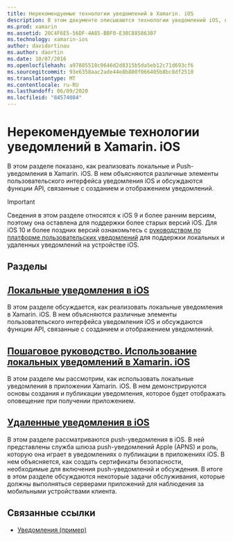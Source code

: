 ```yaml
---
title: Нерекомендуемые технологии уведомлений в Xamarin. iOS
description: В этом документе описываются технологии уведомлений iOS, которые устарели в пользу платформы уведомлений пользователей, представленной в iOS 10.
ms.prod: xamarin
ms.assetid: 20C4F6E5-56DF-4A85-BBF0-E38C88586307
ms.technology: xamarin-ios
author: davidortinau
ms.author: daortin
ms.date: 10/07/2016
ms.openlocfilehash: a97885518c0646d2d8315b5da5eb12c71d693cf6
ms.sourcegitcommit: 93e6358aac2ade44e8b800f066405b8bc8df2510
ms.translationtype: MT
ms.contentlocale: ru-RU
ms.lasthandoff: 06/09/2020
ms.locfileid: "84574084"
---
```

# <a name="deprecated-notification-technologies-in-xamarinios"></a>Нерекомендуемые технологии уведомлений в Xamarin. iOS

В этом разделе показано, как реализовать локальные и Push-уведомления в Xamarin. iOS. В нем объясняются различные элементы пользовательского интерфейса уведомления iOS и обсуждаются функции API, связанные с созданием и отображением уведомлений.

> [!IMPORTANT]
> Сведения в этом разделе относятся к iOS 9 и более ранним версиям, поэтому она оставлена для поддержки более старых версий iOS. Для iOS 10 и более поздних версий ознакомьтесь с [руководством по платформе пользовательских уведомлений](~/ios/platform/user-notifications/index.md) для поддержки локальных и удаленных уведомлений на устройстве iOS.

## <a name="sections"></a>Разделы

<a name="Local Notifications In iOS"></a>

## <a name="local-notifications-in-ios"></a>[Локальные уведомления в iOS](local-notifications-in-ios.md)

В этом разделе обсуждается, как реализовать локальные уведомления в Xamarin. iOS. В нем объясняются различные элементы пользовательского интерфейса уведомления iOS и обсуждаются функции API, связанные с созданием и отображением уведомлений.

<a name="Local Notifications Walkthrough"></a>

## <a name="walkthrough---using-local-notifications-in-xamarinios"></a>[Пошаговое руководство. Использование локальных уведомлений в Xamarin. iOS](local-notifications-in-ios-walkthrough.md)

В этом разделе мы рассмотрим, как использовать локальные уведомления в приложении Xamarin. iOS. В нем демонстрируются основы создания и публикации уведомления, которое будет отображать оповещение при получении приложением.

<a name="Remote Notifications In iOS"></a>

## <a name="remote-notifications-in-ios"></a>[Удаленные уведомления в iOS](remote-notifications-in-ios.md)

В этом разделе рассматриваются push-уведомления в iOS. В ней представлены служба шлюза push-уведомлений Apple (APNS) и роль, которую она играет в уведомлениях о публикации в приложениях iOS. В нем объясняется, как создать сертификаты безопасности, необходимые для включения push-уведомлений и обсуждения. В итоге в этом разделе обсуждаются некоторые задачи обслуживания, которые должны выполняться серверами приложений для наблюдения за мобильными устройствами клиента.

## <a name="related-links"></a>Связанные ссылки

- [Уведомления (пример)](https://docs.microsoft.com/samples/xamarin/ios-samples/notifications)
